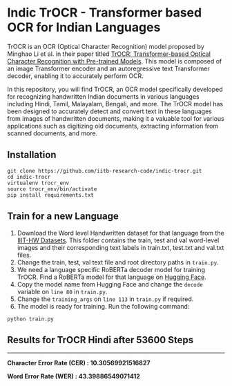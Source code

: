 # Indic TrOCR - Transformer based OCR for Indian Languages

TrOCR is an OCR (Optical Character Recognition) model proposed by Minghao Li et al. in their paper titled <a href="https://arxiv.org/abs/2109.10282">TrOCR: Transformer-based Optical Character Recognition with Pre-trained Models</a>. This model is composed of an image Transformer encoder and an autoregressive text Transformer decoder, enabling it to accurately perform OCR.

In this repository, you will find TrOCR, an OCR model specifically developed for recognizing handwritten Indian documents in various languages including Hindi, Tamil, Malayalam, Bengali, and more. The TrOCR model has been designed to accurately detect and convert text in these languages from images of handwritten documents, making it a valuable tool for various applications such as digitizing old documents, extracting information from scanned documents, and more.

## Installation

```
git clone https://github.com/iitb-research-code/indic-trocr.git
cd indic-trocr
virtualenv trocr_env
source trocr_env/bin/activate
pip install requirements.txt
```

## Train for a new Language

1. Download the Word level Handwritten dataset for that language from the [IIIT-HW Datasets](http://cvit.iiit.ac.in/research/projects/cvit-projects/indic-hw-data). This folder contains the train, test and val word-level images and their corresponding text labels in train.txt, test.txt and val.txt files.
2. Change the train, test, val text file and root directory paths in ``train.py``.
3. We need a language specific RoBERTa decoder model for training TrOCR. Find a RoBERTa model for that language on [Hugging Face](http://huggingface.co).
4. Copy the model name from Hugging Face and change the ``decode`` variable on ``line 80`` in ``train.py``.
5. Change the ``training_args`` on ``line 113`` in ``train.py`` if required.
6. The model is ready for training. Run the following command:
```
python train.py
```

## Results for TrOCR Hindi after 53600 Steps
---
**Character Error Rate (CER) : 10.30569921516827**

**Word Error Rate (WER) : 43.39886549071412**

